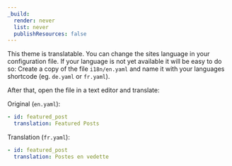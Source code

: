 ```yaml
---
_build:
  render: never
  list: never
  publishResources: false
---
```


This theme is translatable. You can change the sites language in your configuration file. If your language is not yet available it will be easy to do so: Create a copy of the file `i18n/en.yaml` and name it with your languages shortcode (eg. `de.yaml` or `fr.yaml`). 

After that, open the file in a text editor and translate:

Original (`en.yaml`):

```yaml
- id: featured_post
  translation: Featured Posts
``` 

Translation (`fr.yaml`):

```yaml
- id: featured_post
  translation: Postes en vedette
```
